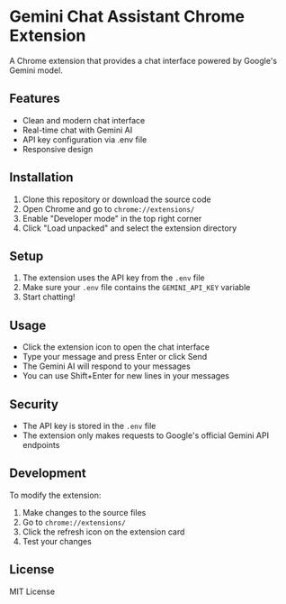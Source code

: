 # Gemini Chat Assistant Chrome Extension

A Chrome extension that provides a chat interface powered by Google's Gemini model.

## Features

- Clean and modern chat interface
- Real-time chat with Gemini AI
- API key configuration via .env file
- Responsive design

## Installation

1. Clone this repository or download the source code
2. Open Chrome and go to `chrome://extensions/`
3. Enable "Developer mode" in the top right corner
4. Click "Load unpacked" and select the extension directory

## Setup

1. The extension uses the API key from the `.env` file
2. Make sure your `.env` file contains the `GEMINI_API_KEY` variable
3. Start chatting!

## Usage

- Click the extension icon to open the chat interface
- Type your message and press Enter or click Send
- The Gemini AI will respond to your messages
- You can use Shift+Enter for new lines in your messages

## Security

- The API key is stored in the `.env` file
- The extension only makes requests to Google's official Gemini API endpoints

## Development

To modify the extension:

1. Make changes to the source files
2. Go to `chrome://extensions/`
3. Click the refresh icon on the extension card
4. Test your changes

## License

MIT License 